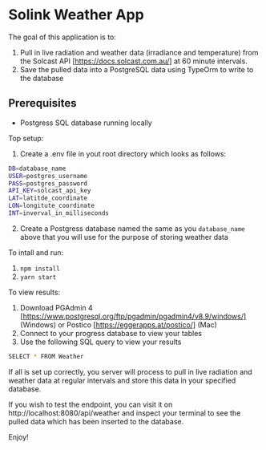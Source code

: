 # Solink Weather App

The goal of this application is to:
1. Pull in live radiation and weather data (irradiance and temperature) from the Solcast API [https://docs.solcast.com.au/]
at 60 minute intervals.
2. Save the pulled data into a PostgreSQL data using TypeOrm to write to the database

## Prerequisites
- Postgress SQL database running locally

Top setup:
1. Create a .env file in yout root directory which looks as follows:
```bash
DB=database_name
USER=postgres_username
PASS=postgres_password
API_KEY=solcast_api_key
LAT=latitde_coordinate
LON=longitute_coordinate
INT=inverval_in_milliseconds
```
2. Create a Postgress database named the same as you ```database_name``` above that you will use
for the purpose of storing weather data 

To intall and run:
1. ```npm install```
2. ```yarn start```

To view results:
1. Download PGAdmin 4 [https://www.postgresql.org/ftp/pgadmin/pgadmin4/v8.9/windows/] (Windows)
or Postico [https://eggerapps.at/postico/] (Mac) 
2. Connect to your progress database to view your tables
3. Use the following SQL query to view your results
```bash
SELECT * FROM Weather
```

If all is set up correctly, you server will process to pull in live radiation and weather data
at regular intervals and store this data in your specified database.

If you wish to test the endpoint, you can visit it on http://localhost:8080/api/weather
and inspect your terminal to see the pulled data which has been inserted to the database.

Enjoy!